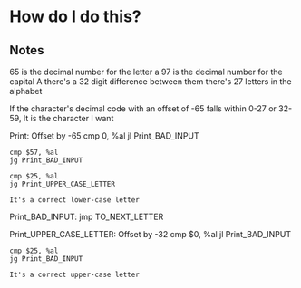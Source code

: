 # How do I do this?

## Notes
65 is the decimal number for the letter a
97 is the decimal number for the capital A
there's a 32 digit difference between them
there's 27 letters in the alphabet

If the character's decimal code with an offset of -65 falls within 0-27 or 32-59, It is the character I want


Print:
	Offset by -65
	cmp 0, %al
	jl Print_BAD_INPUT

	cmp $57, %al
	jg Print_BAD_INPUT

	cmp $25, %al
	jg Print_UPPER_CASE_LETTER

	It's a correct lower-case letter

Print_BAD_INPUT:
	jmp TO_NEXT_LETTER

Print_UPPER_CASE_LETTER:
	Offset by -32
	cmp $0, %al
	jl Print_BAD_INPUT

	cmp $25, %al
	jg Print_BAD_INPUT

	It's a correct upper-case letter
